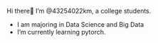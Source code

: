 Hi there👋
I’m @43254022km, a college students.
- I am majoring in Data Science and Big Data
- I’m currently learning pytorch.

<!---
43254022km/43254022km is a ✨ special ✨ repository because its `README.md` (this file) appears on your GitHub profile.
You can click the Preview link to take a look at your changes.
--->
